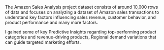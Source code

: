 The Amazon Sales Analysis project dataset consists of around 10,000 rows of data and  focuses on analyzing a dataset of Amazon sales transactions to understand key factors influencing sales revenue, customer behavior, and product performance and many more factors.

I gained some of key Predictive  Insights regarding top-performing product categories and revenue-driving products, Regional demand variations that can guide targeted marketing efforts.
